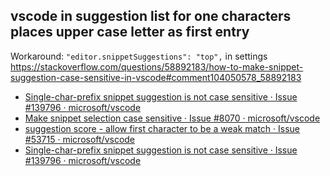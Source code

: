 ## vscode in suggestion list for one characters places upper case letter as first entry

Workaround: `"editor.snippetSuggestions": "top",` in settings https://stackoverflow.com/questions/58892183/how-to-make-snippet-suggestion-case-sensitive-in-vscode#comment104050578_58892183

- [Single-char-prefix snippet suggestion is not case sensitive · Issue #139796 · microsoft/vscode](https://github.com/microsoft/vscode/issues/139796)
- [Make snippet selection case sensitive · Issue #8070 · microsoft/vscode](https://github.com/microsoft/vscode/issues/8070)
- [suggestion score - allow first character to be a weak match · Issue #53715 · microsoft/vscode](https://github.com/microsoft/vscode/issues/53715)
- [Single-char-prefix snippet suggestion is not case sensitive · Issue #139796 · microsoft/vscode](https://github.com/microsoft/vscode/issues/139796)
